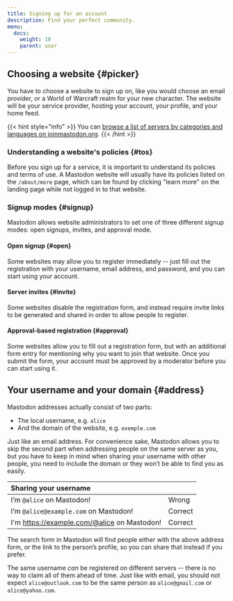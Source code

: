 ```yaml
---
title: Signing up for an account
description: Find your perfect community.
menu:
  docs:
    weight: 10
    parent: user
---
```


## Choosing a website {#picker}

You have to choose a website to sign up on, like you would choose an email provider, or a World of Warcraft realm for your new character. The website will be your service provider, hosting your account, your profile, and your home feed.

{{< hint style="info" >}}
You can [browse a list of servers by categories and languages on joinmastodon.org](https://joinmastodon.org/#getting-started).
{{< /hint >}}

### Understanding a website's policies {#tos}

Before you sign up for a service, it is important to understand its policies and terms of use. A Mastodon website will usually have its policies listed on the `/about/more` page, which can be found by clicking "learn more" on the landing page while not logged in to that website.

### Signup modes {#signup}

Mastodon allows website administrators to set one of three different signup modes: open signups, invites, and approval mode.

#### Open signup {#open}

Some websites may allow you to register immediately -- just fill out the registration with your username, email address, and password, and you can start using your account.

#### Server invites {#invite}

Some websites disable the registration form, and instead require invite links to be generated and shared in order to allow people to register.

#### Approval-based registration {#approval}

Some websites allow you to fill out a registration form, but with an additional form entry for mentioning why you want to join that website. Once you submit the form, your account must be approved by a moderator before you can start using it.

## Your username and your domain {#address}

Mastodon addresses actually consist of two parts:

* The local username, e.g. `alice`
* And the domain of the website, e.g. `exemple.com`

Just like an email address. For convenience sake, Mastodon allows you to skip the second part when addressing people on the same server as you, but you have to keep in mind when sharing your username with other people, you need to include the domain or they won’t be able to find you as easily.

| Sharing your username |  |
| :--- | :--- |
| I’m `@alice` on Mastodon! | Wrong |
| I’m `@alice@example.com` on Mastodon! | Correct |
| I'm https://example.com/@alice on Mastodon! | Correct |

The search form in Mastodon will find people either with the above address form, or the link to the person’s profile, so you can share that instead if you prefer.

The same username _can_ be registered on different servers -- there is no way to claim all of them ahead of time. Just like with email, you should not expect `alice@outlook.com` to be the same person as `alice@gmail.com` or `alice@yahoo.com`.
